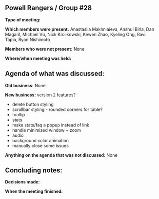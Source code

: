 ## Powell Rangers / Group #28

**Type of meeting:**

**Which members were present:** Anastasiia Makhniaieva, Anshul Birla, Dan Magaril, Michael Vu, Nick Krolikowski, Kewen Zhao, Kyeling Ong, Ravi Tapia, Ryan Nishimoto

**Members who were not present:** None

**Where/when meeting was held:** 


## Agenda of what was discussed:

**Old business:** None

**New business:** 
version 2 features?
- delete button styling
- scrollbar styling - rounded corners for table?
- tooltip
- stats
- make stats/faq a popup instead of link
- handle minimized window + zoom
- audio
- background color animation
- manually close some issues



**Anything on the agenda that was not discussed:**  None


## Concluding notes:

**Decisions made:** 

**When the meeting finished:**
